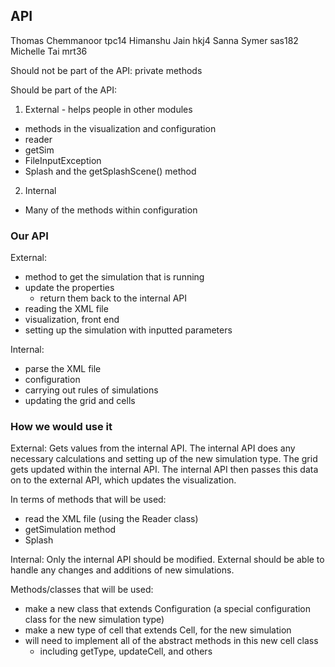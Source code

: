 ## API

Thomas Chemmanoor tpc14
Himanshu Jain hkj4
Sanna Symer sas182
Michelle Tai mrt36

Should not be part of the API: private methods

Should be part of the API:

1. External - helps people in other modules
- methods in the visualization and configuration
- reader
- getSim
- FileInputException
- Splash and the getSplashScene() method

2. Internal
- Many of the methods within configuration

### Our API

External:
- method to get the simulation that is running
- update the properties
    - return them back to the internal API
- reading the XML file 
- visualization, front end
- setting up the simulation with inputted parameters

Internal:
- parse the XML file
- configuration
- carrying out rules of simulations
- updating the grid and cells

### How we would use it

External: 
Gets values from the internal API. The internal API does any necessary calculations 
and setting up of the new simulation type.
The grid gets updated within the internal API.
The internal API then passes this data on to the external API, which updates the visualization.

In terms of methods that will be used:
- read the XML file (using the Reader class)
- getSimulation method
- Splash

Internal:
Only the internal API should be modified. External should be able to handle any changes
and additions of new simulations.

Methods/classes that will be used:
- make a new class that extends Configuration (a special configuration class for the new
simulation type)
- make a new type of cell that extends Cell, for the new simulation
- will need to implement all of the abstract methods in this new cell class
    - including getType, updateCell, and others
    